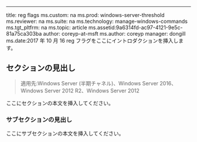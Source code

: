 ---
title: reg flags ms.custom: na ms.prod: windows-server-threshold ms.reviewer: na ms.suite: na ms.technology: manage-windows-commands ms.tgt_pltfrm: na ms.topic: article ms.assetid:9a6314fd-ac97-4121-9e5c-81a75ca303ba author: coreyp-at-msft ms.author: coreyp manager: dongill ms.date:2017 年 10 月 16 reg フラグをここにイントロダクションを挿入します。

## <a name="section-heading"></a>セクションの見出し

>適用先:Windows Server (半期チャネル)、Windows Server 2016、Windows Server 2012 R2、Windows Server 2012

ここにセクションの本文を挿入してください。

### <a name="subsection-heading"></a>サブセクションの見出し
ここにサブセクションの本文を挿入してください。


